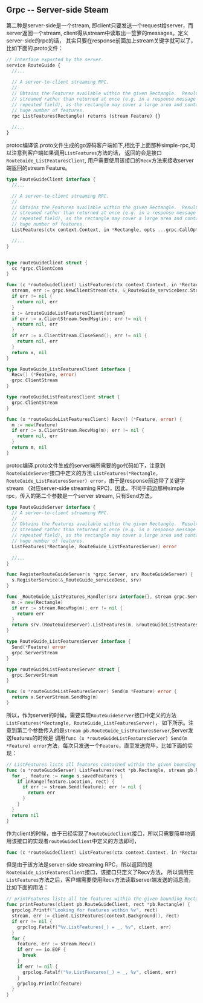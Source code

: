 ## Grpc -- Server-side Steam 
第二种是server-side是一个stream, 即client只要发送一个request给server，而server返回一个stream, 
client得从stream中读取出一笸箩的messages。定义server-side的rpc的话，
其实只要在response前面加上stream关键字就可以了，比如下面的.proto文件：
```protobuf
// Interface exported by the server.
service RouteGuide {
  //...
  
  // A server-to-client streaming RPC.
  //
  // Obtains the Features available within the given Rectangle.  Results are
  // streamed rather than returned at once (e.g. in a response message with a
  // repeated field), as the rectangle may cover a large area and contain a
  // huge number of features.
  rpc ListFeatures(Rectangle) returns (stream Feature) {}
  
  //...
}
```


protoc编译该.proto文件生成的go源码客户端如下,相比于上面那种simple-rpc,可以注意到客户端如果调用`ListFeatures`方法的话，
返回的会是接口`RouteGuide_ListFeaturesClient`, 用户需要使用该接口的`Recv`方法来接收server端返回的stream Feature。

```go
type RouteGuideClient interface {
  //...

  // A server-to-client streaming RPC.
  //
  // Obtains the Features available within the given Rectangle.  Results are
  // streamed rather than returned at once (e.g. in a response message with a
  // repeated field), as the rectangle may cover a large area and contain a
  // huge number of features.
  ListFeatures(ctx context.Context, in *Rectangle, opts ...grpc.CallOption) (RouteGuide_ListFeaturesClient, error)

  //...
}


type routeGuideClient struct {
  cc *grpc.ClientConn
}

func (c *routeGuideClient) ListFeatures(ctx context.Context, in *Rectangle, opts ...grpc.CallOption) (RouteGuide_ListFeaturesClient, error) {
  stream, err := grpc.NewClientStream(ctx, &_RouteGuide_serviceDesc.Streams[0], c.cc, "/routeguide.RouteGuide/ListFeatures", opts...)
  if err != nil {
    return nil, err
  }
  x := &routeGuideListFeaturesClient{stream}
  if err := x.ClientStream.SendMsg(in); err != nil {
    return nil, err
  }
  if err := x.ClientStream.CloseSend(); err != nil {
    return nil, err
  }
  return x, nil
}

type RouteGuide_ListFeaturesClient interface {
  Recv() (*Feature, error)
  grpc.ClientStream
}

type routeGuideListFeaturesClient struct {
  grpc.ClientStream
}

func (x *routeGuideListFeaturesClient) Recv() (*Feature, error) {
  m := new(Feature)
  if err := x.ClientStream.RecvMsg(m); err != nil {
    return nil, err
  }
  return m, nil
}
```

protoc编译.proto文件生成的server端所需要的go代码如下，注意到`RouteGuideServer`接口中定义的方法
`ListFeatures(*Rectangle, RouteGuide_ListFeaturesServer) error`，由于是response前边带了关键字stream
（对应server-side streaming RPC)，因此，不同于前边那种simple rpc，传入的第二个参数是一个server stream,
只有Send方法。
```go
type RouteGuideServer interface {
  // A server-to-client streaming RPC.
  //
  // Obtains the Features available within the given Rectangle.  Results are
  // streamed rather than returned at once (e.g. in a response message with a
  // repeated field), as the rectangle may cover a large area and contain a
  // huge number of features.
  ListFeatures(*Rectangle, RouteGuide_ListFeaturesServer) error
  
  //...
}

func RegisterRouteGuideServer(s *grpc.Server, srv RouteGuideServer) {
  s.RegisterService(&_RouteGuide_serviceDesc, srv)
}

func _RouteGuide_ListFeatures_Handler(srv interface{}, stream grpc.ServerStream) error {
  m := new(Rectangle)
  if err := stream.RecvMsg(m); err != nil {
    return err
  }
  return srv.(RouteGuideServer).ListFeatures(m, &routeGuideListFeaturesServer{stream})
}

type RouteGuide_ListFeaturesServer interface {
  Send(*Feature) error
  grpc.ServerStream
}

type routeGuideListFeaturesServer struct {
  grpc.ServerStream
}

func (x *routeGuideListFeaturesServer) Send(m *Feature) error {
  return x.ServerStream.SendMsg(m)
}
```


所以，作为server的时候，需要实现`RouteGuideServer`接口中定义的方法 `ListFeatures(*Rectangle, RouteGuide_ListFeaturesServer)`，
如下所示。注意到第二个参数传入的是`stream pb.RouteGuide_ListFeaturesServer`,Server发送features的时候是
调用`func (x *routeGuideListFeaturesServer) Send(m *Feature) error`方法，每次只发送一个`Feature`，直至发送完毕，比如下面的实现：

```go
// ListFeatures lists all features contained within the given bounding Rectangle.
func (s *routeGuideServer) ListFeatures(rect *pb.Rectangle, stream pb.RouteGuide_ListFeaturesServer) error {
  for _, feature := range s.savedFeatures {
    if inRange(feature.Location, rect) {
      if err := stream.Send(feature); err != nil {
        return err
      }
    }
  }
  return nil
}
```


作为client的时候，由于已经实现了`RouteGuideClient`接口，所以只需要简单地调用该接口的实现者`routeGuideClient`中定义的方法即可，
```go
func (c *routeGuideClient) ListFeatures(ctx context.Context, in *Rectangle, opts ...grpc.CallOption) (RouteGuide_ListFeaturesClient, error)
```

但是由于该方法是server-side streaming RPC，所以返回的是`RouteGuide_ListFeaturesClient`接口，该接口只定义了Recv方法，
所以调用完`ListFeatures`方法之后，客户端需要使用Recv方法读取server端发送的消息流，比如下面的用法：
```go
// printFeatures lists all the features within the given bounding Rectangle.
func printFeatures(client pb.RouteGuideClient, rect *pb.Rectangle) {
  grpclog.Printf("Looking for features within %v", rect)
  stream, err := client.ListFeatures(context.Background(), rect)
  if err != nil {
    grpclog.Fatalf("%v.ListFeatures(_) = _, %v", client, err)
  }
  for {
    feature, err := stream.Recv()
    if err == io.EOF {
      break
    }
    if err != nil {
      grpclog.Fatalf("%v.ListFeatures(_) = _, %v", client, err)
    }
    grpclog.Println(feature)
  }
}
```

